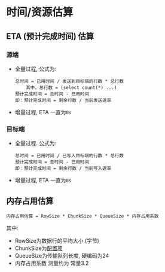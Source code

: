 # 时间/资源估算

## ETA (预计完成时间) 估算

### 源端

- 全量过程, 公式为:
	```
	总时间 = 已用时间 / 发送到目标端的行数 * 总行数
		其中，总行数 = (select count(*) ...)
	预计完成时间 = 总时间 - 已用时间
	即：预计完成时间 = 剩余行数 / 当前发送速率
	```
- 增量过程, ETA 一直为`0s`

### 目标端

- 全量过程. 公式为:
	```
	总时间 = 已用时间 / 已写入目标端的行数 * 总行数
	预计完成时间 = 总时间 - 已用时间
	即：预计完成时间 = 剩余行数 / 当前写入速率
	```
- 增量过程, ETA 一直为`0s`

## 内存占用估算

```
内存占用估算 = RowSize * ChunkSize * QueueSize * 内存占用系数
```

其中: 
- RowSize为数据行的平均大小 (字节)
- ChunkSize为[配置项](4.3_job_configuration.md)
- QueueSize为传输队列长度, 硬编码为24
- 内存占用系数 测量约为 常量3.2
